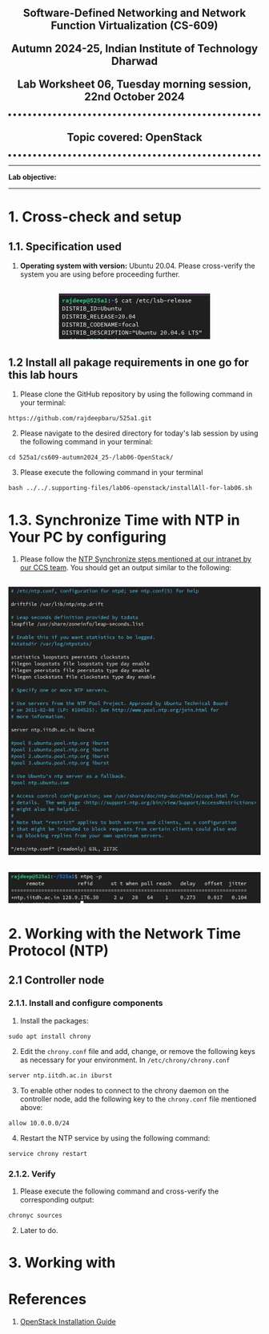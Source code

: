 <h2 align="center" style="border-bottom: 5px dotted">
   <p> Software-Defined Networking and Network Function Virtualization (CS-609)</p>
    <p> Autumn 2024-25, Indian Institute of Technology Dharwad </p>
    <p> Lab Worksheet 06, Tuesday morning session, 22nd October 2024 </p>
    

</h2>

<h2 align="center" style="border-bottom: 5px dotted">
   <p> Topic covered: OpenStack </p>
    

</h2>



<!---
## Lab - 04: OpenFlow

### 01-initial-setup
-->
<!---
### Table of contents 
1.	[Some understanding](#1)
    -   1.1.  [What is ONOS?](#1.1)
    -   1.2.  [Features of ONOS](#1.2)

2.  [Installation of ONOS and its verification](#2)
    -   2.1. [Specifications we shall be using for this lab worksheet](#2.1)
    -   2.2. [Synchronize your working directory and navigate to the desired location](#2.2)
    -   2.3. [Preparation of the ground for installation of ONOS](#2.3)
        -   2.3.1. [Working with docker](#2.3.1)
        -   2.3.2. [Working with Distrobox](#2.3.2)
    -   2.4 [Installing ONOS on a single machine](#2.4)
    -   2.5. [Cross-checking the installation process](#2.5)

3. [Starting the components of ONOS](#3)
    -   3.1. [Starting Karaf](#2.6)
        -   3.1.1. [What is Karaf?](#2.6.1)
        -   3.1.2. [An example](#2.6.2)
        -   3.1.3. [How is it related to ONOS?](#2.6.3)
        -   3.1.4. [Starting Karaf CLI in a new terminal](#2.6.4)
    -   3.2. [Running ONOS as a service](#2.7)
        -   3.2.1.  [Install the service files](#271)
        -   3.2.2.  [Steps for Systemd based systems](#272)
    -   3.3. [Accessing the ONOS GUI](#29)
    -   3.4. [Starting ONOS CLI in a new terminal](#28)
4.  [Working with some ONOS CLI using some commands](#4)
    -   onos:ui-views 
    -   onos:ui-prefs
    -   maps
    -   exports
    -   info
    -   onos:ui-prefs 
    -   metrics
    -   bundle:info
    -   system:name and system:version
    -   bundle:classes
    -   feature-list
    -   bundle:list 
    -   bundle:services
    -   driver-providers
5.  [Mininet and ONOS](#5)
6.  [References](#6)
-->

---

**Lab objective:** 
<!--- The objective of performing an ONOS Lab (Open Network Operating System Lab) typically revolves around understanding and experimenting with the capabilities of ONOS, a software-defined networking (SDN) controller platform. The specific objectives for today's lab is to do some experimenting with *SDN Concepts using ONOS*. 
--->

---


# 1. Cross-check and setup

## 1.1. Specification used

1.  **Operating system with version:** Ubuntu 20.04. Please cross-verify the system you are using before proceeding further. 
<h2 align="center" >
<img src="f0601.png" >
</h2>

## 1.2 Install all pakage requirements in one go for this lab hours
1. Please clone the GitHub repository by using the following command in your terminal:
```shell
https://github.com/rajdeepbaru/525a1.git
```

2. Please navigate to the desired directory for today's lab session by using the following command in your terminal:
```shell
cd 525a1/cs609-autumn2024_25-/lab06-OpenStack/
```

3. Please execute the following command in your terminal
```shell
bash ../../.supporting-files/lab06-openstack/installAll-for-lab06.sh
```


# 1.3. Synchronize Time with NTP in Your PC by configuring 

1. Please follow the [NTP Synchronize steps mentioned at our intranet by our CCS team](https://intranet.iitdh.ac.in:444/CCS.php). You should get an output similar to the following:
<h2 align="center" >
<img src="f0602.png" >
</h2>
<h2 align="center" >
<img src="f0603.png" >
</h2>




# 2. Working with the Network Time Protocol (NTP)

## 2.1 Controller node

### 2.1.1. Install and configure components

1. Install the packages:
```shell
sudo apt install chrony
```

2. Edit the `chrony.conf` file and add, change, or remove the following keys as necessary for your environment. In `/etc/chrony/chrony.conf`
```shell
server ntp.iitdh.ac.in iburst
```

3. To enable other nodes to connect to the chrony daemon on the controller node, add the following key to the  `chrony.conf` file mentioned above:
```shell
allow 10.0.0.0/24
```

4. Restart the NTP service by using the following command:
```shell
service chrony restart
```

### 2.1.2. Verify

1. Please execute the following command and cross-verify the corresponding output:
```shell
chronyc sources
```

2. Later to do.

# 3. Working with 




# References

1. [OpenStack Installation Guide](https://docs.openstack.org/install-guide/)
